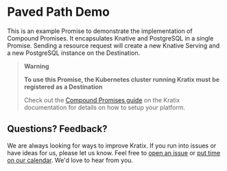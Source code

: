 # Paved Path Demo

This is an example Promise to demonstrate the implementation of Compound
Promises. It encapsulates Knative and PostgreSQL in a single Promise. Sending a
resource request will create a new Knative Serving and a new PostgreSQL instance
on the Destination.


> **Warning**
>
> **To use this Promise, the Kubernetes cluster running Kratix must be registered
as a Destination**
>
> Check out the [Compound Promises
guide](https://kratix.io/docs/main/guides/compound-promises) on the Kratix
documentation for details on how to setup your platform.

## Questions? Feedback?

We are always looking for ways to improve Kratix. If you run into issues or have
ideas for us, please let us know. Feel free to [open an
issue](https://github.com/syntasso/kratix-marketplace/issues/new/choose) or [put
time on our calendar](https://www.syntasso.io/contact-us). We'd love to hear
from you.
